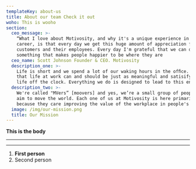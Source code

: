 ```yaml
---
templateKey: about-us
title: About our team Check it out
woho: This is wooho
section:
  ceo_message: >-
    “What I love about Motivosity, and why it's a unique experience in my
    career, is that every day we get this huge amount of appreciation from our
    customers and their employees. Every day I'm grateful that we can do
    something that makes people happier to be where they are
  ceo_name: Scott Johnson Founder & CEO. Motivosity
  description_one: >-
    Life is short and we spend a lot of our waking hours in the ofﬁce. We think
    that life at work can and should be just as meaningful and satisifying as
    life off the clock. Everything we do is designed to lead to this end.
  description_two: >-
    We're called "MVers” [moovers] and yes, we’re a small group of people who
    aim to move the world. Each one of us at Motivosity is here primarily
    because they care improving the value of the workplace in people's lives.
  image: /img/our-mission.png
  title: Our Mission
---
```

**This is the body**

****

****

1. **First person**
2. Second person
